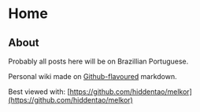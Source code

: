 # Home
## About

Probably all posts here will be on Brazillian Portuguese.

Personal wiki made on [Github-flavoured](https://help.github.com/articles/github-flavored-markdown) markdown.

Best viewed with: [https://github.com/hiddentao/melkor](https://github.com/hiddentao/melkor)